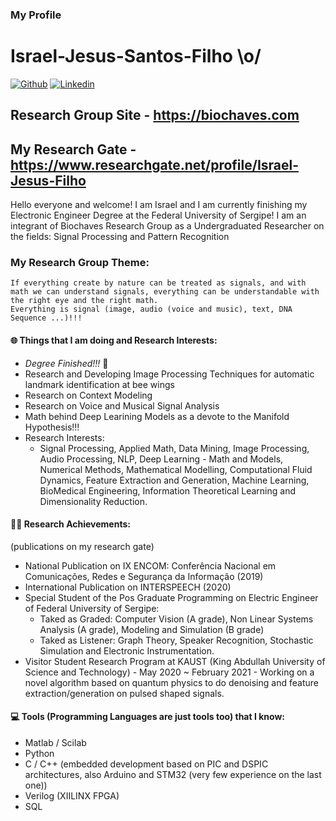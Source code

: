 ### My Profile 
# Israel-Jesus-Santos-Filho \o/

[![Github](https://img.shields.io/badge/-Github-000?style=flat&logo=Github&logoColor=white)](https://github.com/israeljsf95)
[![Linkedin](https://img.shields.io/badge/-LinkedIn-blue?style=flat&logo=Linkedin&logoColor=white)](https://www.linkedin.com/in/israel-jesus-filho-469322129/)
## Research Group Site - https://biochaves.com
## My Research Gate - https://www.researchgate.net/profile/Israel-Jesus-Filho

Hello everyone and welcome! I am Israel and I am currently finishing my Electronic Engineer Degree at the Federal University of Sergipe!
I am an integrant of Biochaves Research Group as a Undergraduated Researcher on the fields: Signal Processing and Pattern Recognition

### My Research Group Theme:
    If everything create by nature can be treated as signals, and with math we can understand signals, everything can be understandable with the right eye and the right math.
    Everything is signal (image, audio (voice and music), text, DNA Sequence ...)!!!

#### 🌐 Things that I am doing and Research Interests:
- *Degree Finished!!!* 🥳 
- Research and Developing Image Processing Techniques for automatic landmark identification at bee wings
- Research on Context Modeling 
- Research on Voice and Musical Signal Analysis
- Math behind Deep Learining Models as a devote to the Manifold Hypothesis!!!
- Research Interests: 
  - Signal Processing, Applied Math, Data Mining, Image Processing, Audio Processing, 
    NLP, Deep Learning - Math and Models, Numerical Methods, Mathematical Modelling,
    Computational Fluid Dynamics, Feature Extraction and Generation, Machine Learning,
    BioMedical Engineering, Information Theoretical Learning and Dimensionality Reduction.
    
#### 👨‍🎓 Research Achievements:
(publications on my research gate)
- National Publication on IX ENCOM: Conferência Nacional em Comunicações, Redes e Segurança da Informação (2019)
- International Publication on INTERSPEECH (2020)
- Special Student of the Pos Graduate Programming on Electric Engineer of Federal University of Sergipe: 
  - Taked as Graded: Computer Vision (A grade), Non Linear Systems Analysis (A grade), Modeling and Simulation (B grade)
  - Taked as Listener: Graph Theory, Speaker Recognition, Stochastic Simulation and Electronic Instrumentation.
- Visitor Student Research Program at KAUST (King Abdullah University of Science and Technology) - May 2020 ~ February 2021 - Working on a novel algorithm based on quantum physics to do denoising and feature extraction/generation on pulsed shaped signals.
  

#### 💻 Tools (Programming Languages are just tools too) that I know:

-  Matlab / Scilab
-  Python
-  C / C++ (embedded development based on PIC and DSPIC architectures, also Arduino and STM32 (very few experience on the last one))
-  Verilog (XIILINX FPGA)
-  SQL 


